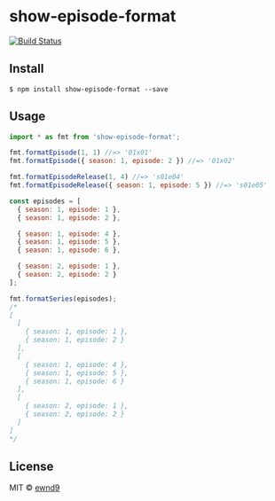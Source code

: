 # show-episode-format

[![Build Status](https://travis-ci.org/ewnd9/show-episode-format.svg?branch=master)](https://travis-ci.org/ewnd9/show-episode-format)

## Install

```
$ npm install show-episode-format --save
```

## Usage

```js
import * as fmt from 'show-episode-format';

fmt.formatEpisode(1, 1) //=> '01x01'
fmt.formatEpisode({ season: 1, episode: 2 }) //=> '01x02'

fmt.formatEpisodeRelease(1, 4) //=> 's01e04'
fmt.formatEpisodeRelease({ season: 1, episode: 5 }) //=> 's01e05'

const episodes = [
  { season: 1, episode: 1 },
  { season: 1, episode: 2 },

  { season: 1, episode: 4 },
  { season: 1, episode: 5 },
  { season: 1, episode: 6 },

  { season: 2, episode: 1 },
  { season: 2, episode: 2 }
];

fmt.formatSeries(episodes);
/*
[
  [
    { season: 1, episode: 1 },
    { season: 1, episode: 2 }
  ],
  [
    { season: 1, episode: 4 },
    { season: 1, episode: 5 },
    { season: 1, episode: 6 }
  ],
  [
    { season: 2, episode: 1 },
    { season: 2, episode: 2 }
  ]
]
*/
```

## License

MIT © [ewnd9](http://ewnd9.com)
